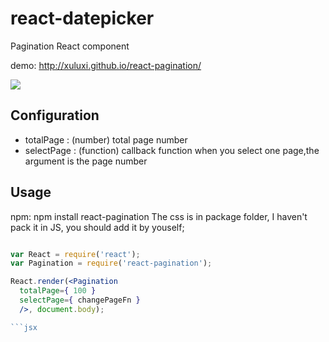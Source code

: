 react-datepicker
================
Pagination React component 

demo: http://xuluxi.github.io/react-pagination/

![](http://xuluxi.github.io/react-pagination/img/demo.png)

## Configuration

- totalPage : (number) total page number
- selectPage : (function) callback function when you select one page,the argument is the page number

## Usage 
npm: npm install react-pagination
The css is in package folder, I haven't pack it in JS, you should add it by youself;
```jsx

var React = require('react');
var Pagination = require('react-pagination');

React.render(<Pagination 
  totalPage={ 100 }
  selectPage={ changePageFn }
  />, document.body);

```jsx


